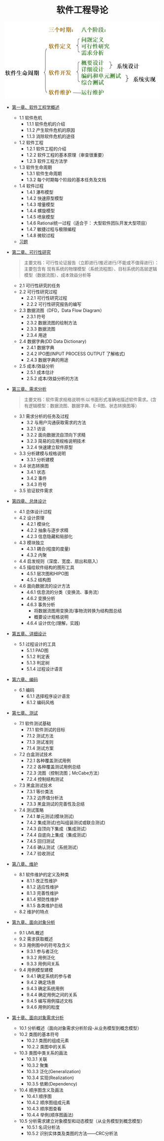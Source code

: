 <h1 align="center">软件工程导论</h1>

<div align="center"><img src="./第二章、可行性研究/img/软件生命周期.png"/></div>

* [第一章、软件工程学概述](./第一章、软件工程学概述/第一章软件工程学概述.md)
  * 1.1 软件危机
    * 1.1.1 软件危机的介绍
    * 1.1.2 产生软件危机的原因
    * 1.1.3 消除软件危机的途径
  * 1.2 软件工程
    * 1.2.1 软件工程的介绍
    * 1.2.2 软件工程的基本原理（审查很重要）
    * 1.2.3 软件工程方法学
  * 1.3 软件生命周期
    * 1.3.1 软件生命周期
    * 1.3.2 每个时期每个阶段的基本任务及文档
  * 1.4 软件过程
    * 1.4.1 瀑布模型
    * 1.4.2 快速原型模型
    * 1.4.3 增量模型
    * 1.4.4 螺旋模型
    * 1.4.5 喷泉模型
    * 1.4.6 Rational统一过程（适合于： 大型软件团队开发大型项目）
    * 1.4.7 敏捷过程与极限编程
    * 1.4.8 微软过程
  * [习题](./第一章、软件工程学概述/习题.md)
  
* [第二章、可行性研究](./第二章、可行性研究/第二章可行性研究.md)

	>主要文档：可行性论证报告（立即进行/推迟进行/不能或不值得进行）：主要包含有 现有系统的物理模型（系统流程图）、目标系统的高层逻辑模型（数据流图）、成本效益分析等


  * 2.1 可行性研究的任务
  * 2.2 可行性研究过程
    * 2.2.1 可行性研究过程
    * 2.2.2 可行性研究报告的编写
  * 2.3 数据流图（DFD，Data Flow Diagram）
    * 2.3.1 符号
    * 2.3.2 数据流图的绘制方法
    * 2.3.3 数据流图
    * 2.3.4 用途
  * 2.4 数据字典(DD Data Dictionary)
    * 2.4.1 数据字典
    * 2.4.2 IPO图(INPUT PROCESS OUTPUT 了解格式)
    * 2.4.3 数据字典的用途
  * 2.5 成本/效益分析
    * 2.5.1 成本估计
    * 2.5.2 成本/效益分析的方法
* [第三章、需求分析](./第三章、需求分析/第三章需求分析.md)

	>主要文档：软件需求规格说明书:以书面形式准确地描述软件需求。(含有逻辑模型：数据流图、数据字典、E-R图、状态转换图等）

  * 3.1 需求分析的任务及过程
    * 3.2 与用户沟通获取需求的方法
    * 3.2.1 访谈
    * 3.2.2 面向数据流自顶向下求精
    * 3.2.3 简易的应用规格说明技术
    * 3.2.4 快速建立软件原型
  * 3.3  分析建模与规格说明
    * 3.3.1 分析建模
  * 3.4 状态转换图
    * 3.4.1 状态
    * 3.4.2 事件
    * 3.4.3 符号
  * 3.5 验证软件需求
* [第四章、总体设计](./第四章、总体设计/第四章总体设计.md)
  * 4.1 总体设计过程
  * 4.2 设计原理
    * 4.2.1 模块化
    * 4.2.2 抽象与逐步求精
    * 4.2.3 信息隐藏和局部化
  * 4.3 模块独立
    * 4.3.1 耦合(程度的度量)
    * 4.3.2 内聚
  * 4.4 启发规则（深度、宽度、扇出和扇入）
  * 4.5 描绘软件结构的图形工具
    * 4.5.1 层次图和HIPO图
    * 4.5.2 结构图
  * 4.6 面向数据流的设计方法
    * 4.6.1 信息流的分类（变换流、事务流）
    * 4.6.2 变换分析
    * 4.6.3 事务分析
      * 将数据流图用变换流/事物流转换为结构图总结
      * 概要设计规格说明
    * 4.6.4 设计优化(理解，实践)
* [第五章、详细设计](./第五章、详细设计/第五章详细设计.md)
  * 5.1 过程设计的工具
    * 5.1.1 PAD图
    * 5.1.2 判定表
    * 5.1.3 判定树
    * 5.1.4 过程设计语言
* [第六章、编码](./第六章、编码/第六章编码.md)
  * 6.1 编码
    * 6.1.1 选择程序设计语言
    * 6.1.2 编码风格
* [第七章、测试](./第七章、测试/第七章测试.md)
  * 7.1 软件测试基础
    * 7.1.1 软件测试的目标
    * 7.1.2 测试方法
    * 7.1.3 测试准则
    * 7.1.4 测试方案
  * 7.2 白盒测试技术
    * 7.2.1 各种覆盖测试用例
    * 7.2.2 各种覆盖测试用例总结
    * 7.2.3 流图（控制流图；McCabe方法）
    * 7.2.4 控制结构测试
  * 7.3 黑盒测试技术
    * 7.3.1 等价类法
    * 7.3.2 边界值分析法
    * 7.3.3 黑盒测试的完善性及总结
  * 7.4 测试策略
    * 7.4.1 单元测试(模块测试)
    * 7.4.2 集成测试(也叫组装测试或联合测试)
    * 7.4.3 自顶向下集成（集成测试）
    * 7.4.4 自底向上集成（集成测试）
    * 7.4.5 回归测试
    * 7.4.6 确认测试（系统测试）
    * 7.4.7 验收测试
* [第八章、维护](./第八章、维护/第八章维护.md)
  * 8.1 软件维护的定义及种类
    * 8.1.1 改正性维护
    * 8.1.2 适应性维护
    * 8.1.3 完善性维护
    * 8.1.4 预防性维护
    * 8.1.5 各类维护总结
  * 8.2 维护的特点
* [第九章、面向对象分析](./第九章、面向对象分析/第九章面向对象分析.md)
  * 9.1 UML概述
  * 9.2 需求获取概述
  * 9.3 用例图中的符号及含义
    * 9.3.1 参与者泛化
    * 9.3.2 用例泛化
    * 9.3.3 用例间关系
  * 9.4 用例模型建模
    * 9.4.1 确定系统的参与者
    * 9.4.2 确定场景
    * 9.4.3 确定系统用例
    * 9.4.4 确定用例之间的关系
    * 9.4.5 编写用例描述文档
    * 9.4.6 用例的粒度
* [第十章、面向对象需求分析](./第十章、面向对象需求分析/第十章面向对象需求分析.md)
  * 10.1 分析概述（面向对象需求分析阶段-从业务模型到概念模型）
  * 10.2 类图的基本符号
    * 10.2.1 类图的组成元素
    * 10.2.2 类图中的关系
  * 10.3 类图中类关系的画法
    * 10.3.1 关联
    * 10.3.2 聚集
    * 10.3.3 泛化(Generalization)
    * 10.3.4 实现(Realization)
    * 10.3.5 依赖(Dependency)
  * 10.4 顺序图含义及画法
    * 10.4.1 顺序图
    * 10.4.2 顺序图组成元素
    * 10.4.3 顺序图查看
    * 10.4.4 举例(顺序图画法)
  * 10.5 分析需求建立对象模型和动态模型（从业务模型到概念模型）
    * 10.5.1 名词分析法
    * 10.5.2 识别实体类及类图的方法——CRC分析法
